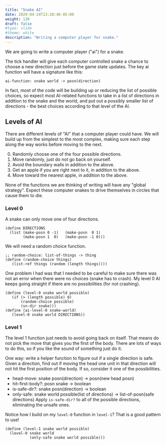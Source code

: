 ```yaml
---
title: "Snake AI"
date: 2020-04-24T13:28:46-05:00
weight: 120
draft: false
#type: slide
#theme: white
description: "Writing a computer player for snake."
---
```


We are going to write a computer player ("ai") for a snake. 

The tick handler will give each computer controlled snake a chance to
choose a new direction just before the game state updates. The key
ai function will have a signature like this:

```
ai-function: snake world -> posn(direction)
```

In fact, most of the code will be building up or reducing the list of
possible choices, so expect most AI-related functions to take in a
list of directions in addition to the snake and the world, and put out
a possibly smaller list of directions - the best choices according to
that level of the AI.


## Levels of AI

There are different levels of "AI" that a computer player could
have. We will build up from the simplest to the most complex, making
sure each step along the way works before moving to the next.

0. Randomly choose one of the four possible directions.
1. Move randomly, just do not go back on yourself.
2. Avoid the boundary walls in addition to the above.
3. Get an apple if you are right next to it, in addition to the above.
4. Move toward the nearest apple, in addition to the above.

None of the functions we are thinking of writing will have any "global
strategy". Expect these computer snakes to drive themselves in circles
that cause them to die.

### Level 0

A snake can only move one of four directions.

```racket
(define DIRECTIONS 
  (list (make-posn 0 -1)   (make-posn  0 1)
        (make-posn 1  0)   (make-posn -1 0)))
```

We will need a random choice function. 
```racket
;; random-choice: list-of-things -> thing
(define (random-choice things)
   (list-ref things (random (length things))))
```

One problem I had was that I needed to be careful to make sure there
was not an error when there were no choices (snake has to crash). My
level 0 AI keeps going straight if there are no possibilities (for not crashing).

```racket
(define (level-0 snake world possible)
   (if (> (length possible) 0)
       (random-choice possible)
       (sn-dir snake)))
(define (ai-level-0 snake-world)
   (level-0 snake world DIRECTIONS))
```

### Level 1

The level 1 function just needs to avoid going back on itself. That
means do not pick the move that gives you the first of the
body. There are lots of ways to do this, so if you like the sound of
something just do it.

One way: write a helper function to figure out if a single direction
is safe. Given a direction, find out if moving the head one unit in
that direction will not hit the first position of the body. If so,
consider it one of the possibilities.

* head-move: snake posn(direction) -> posn(new head posn)
* hit-first-body?: posn snake -> boolean
* is-safe-dir?: snake posn(direction) -> boolean
* only-safe: snake world possible(list of directions) -> list-of-posn(safe directions)
  Apply `is-safe-dir?` to all of the possible directions,
  eliminating the unsafe ones.

Notice how I build on my `level-0` function in `level-1`? That is a
good pattern to use!

```
(define (level-1 snake world possible)
  (level-0 snake world
           (only-safe snake world possible)))
```
